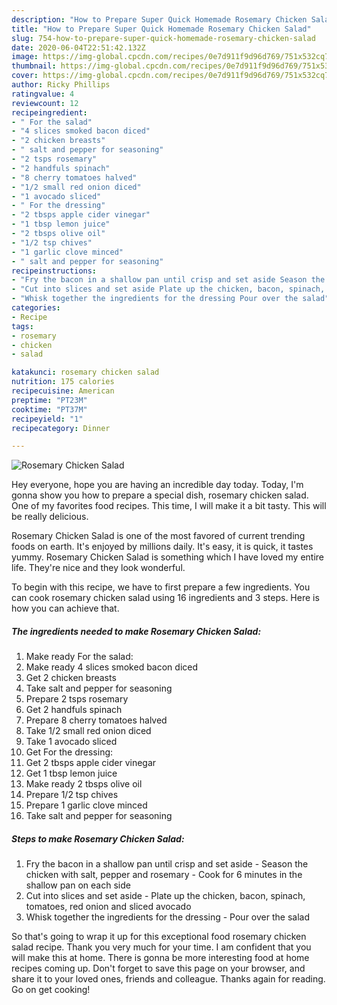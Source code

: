 ```yaml
---
description: "How to Prepare Super Quick Homemade Rosemary Chicken Salad"
title: "How to Prepare Super Quick Homemade Rosemary Chicken Salad"
slug: 754-how-to-prepare-super-quick-homemade-rosemary-chicken-salad
date: 2020-06-04T22:51:42.132Z
image: https://img-global.cpcdn.com/recipes/0e7d911f9d96d769/751x532cq70/rosemary-chicken-salad-recipe-main-photo.jpg
thumbnail: https://img-global.cpcdn.com/recipes/0e7d911f9d96d769/751x532cq70/rosemary-chicken-salad-recipe-main-photo.jpg
cover: https://img-global.cpcdn.com/recipes/0e7d911f9d96d769/751x532cq70/rosemary-chicken-salad-recipe-main-photo.jpg
author: Ricky Phillips
ratingvalue: 4
reviewcount: 12
recipeingredient:
- " For the salad"
- "4 slices smoked bacon diced"
- "2 chicken breasts"
- " salt and pepper for seasoning"
- "2 tsps rosemary"
- "2 handfuls spinach"
- "8 cherry tomatoes halved"
- "1/2 small red onion diced"
- "1 avocado sliced"
- " For the dressing"
- "2 tbsps apple cider vinegar"
- "1 tbsp lemon juice"
- "2 tbsps olive oil"
- "1/2 tsp chives"
- "1 garlic clove minced"
- " salt and pepper for seasoning"
recipeinstructions:
- "Fry the bacon in a shallow pan until crisp and set aside Season the chicken with salt, pepper and rosemary Cook for 6 minutes in the shallow pan on each side"
- "Cut into slices and set aside Plate up the chicken, bacon, spinach, tomatoes, red onion and sliced avocado"
- "Whisk together the ingredients for the dressing Pour over the salad"
categories:
- Recipe
tags:
- rosemary
- chicken
- salad

katakunci: rosemary chicken salad 
nutrition: 175 calories
recipecuisine: American
preptime: "PT23M"
cooktime: "PT37M"
recipeyield: "1"
recipecategory: Dinner

---
```



![Rosemary Chicken Salad](https://img-global.cpcdn.com/recipes/0e7d911f9d96d769/751x532cq70/rosemary-chicken-salad-recipe-main-photo.jpg)

Hey everyone, hope you are having an incredible day today. Today, I'm gonna show you how to prepare a special dish, rosemary chicken salad. One of my favorites food recipes. This time, I will make it a bit tasty. This will be really delicious.

Rosemary Chicken Salad is one of the most favored of current trending foods on earth. It's enjoyed by millions daily. It's easy, it is quick, it tastes yummy. Rosemary Chicken Salad is something which I have loved my entire life. They're nice and they look wonderful.




To begin with this recipe, we have to first prepare a few ingredients. You can cook rosemary chicken salad using 16 ingredients and 3 steps. Here is how you can achieve that.

<!--inarticleads1-->

##### The ingredients needed to make Rosemary Chicken Salad:

1. Make ready  For the salad:
1. Make ready 4 slices smoked bacon diced
1. Get 2 chicken breasts
1. Take  salt and pepper for seasoning
1. Prepare 2 tsps rosemary
1. Get 2 handfuls spinach
1. Prepare 8 cherry tomatoes halved
1. Take 1/2 small red onion diced
1. Take 1 avocado sliced
1. Get  For the dressing:
1. Get 2 tbsps apple cider vinegar
1. Get 1 tbsp lemon juice
1. Make ready 2 tbsps olive oil
1. Prepare 1/2 tsp chives
1. Prepare 1 garlic clove minced
1. Take  salt and pepper for seasoning




<!--inarticleads2-->

##### Steps to make Rosemary Chicken Salad:

1. Fry the bacon in a shallow pan until crisp and set aside - Season the chicken with salt, pepper and rosemary - Cook for 6 minutes in the shallow pan on each side
1. Cut into slices and set aside - Plate up the chicken, bacon, spinach, tomatoes, red onion and sliced avocado
1. Whisk together the ingredients for the dressing - Pour over the salad




So that's going to wrap it up for this exceptional food rosemary chicken salad recipe. Thank you very much for your time. I am confident that you will make this at home. There is gonna be more interesting food at home recipes coming up. Don't forget to save this page on your browser, and share it to your loved ones, friends and colleague. Thanks again for reading. Go on get cooking!
